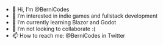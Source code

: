 - 👋 Hi, I’m @BerniCodes
- 👀 I’m interested in indie games and fullstack development
- 🌱 I’m currently learning Blazor and Godot
- 💞️ I’m not looking to collaborate :(
- 📫 How to reach me: @BerniCodes in Twitter

<!---
BerniCodes/BerniCodes is a ✨ special ✨ repository because its `README.md` (this file) appears on your GitHub profile.
You can click the Preview link to take a look at your changes.
--->
